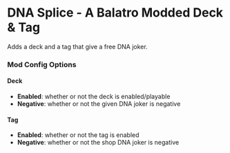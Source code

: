# DNA Splice - A Balatro Modded Deck & Tag
Adds a deck and a tag that give a free DNA joker.
### Mod Config Options
#### Deck
- **Enabled**: whether or not the deck is enabled/playable
- **Negative**: whether or not the given DNA joker is negative

#### Tag
- **Enabled**: whether or not the tag is enabled
- **Negative**: whether or not the shop DNA joker is negative